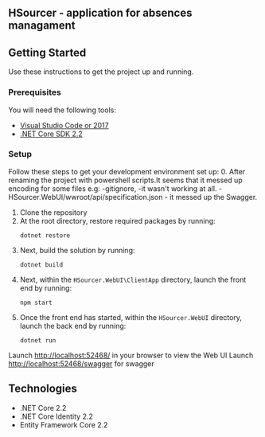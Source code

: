 ## HSourcer - application for absences managament

## Getting Started
Use these instructions to get the project up and running.

### Prerequisites
You will need the following tools:

* [Visual Studio Code or 2017](https://www.visualstudio.com/downloads/)
* [.NET Core SDK 2.2](https://www.microsoft.com/net/download/dotnet-core/2.2)

### Setup
Follow these steps to get your development environment set up:
  0. After renaming the project with powershell scripts.It seems that it messed up encoding for some files e.g:
	-gitignore, -it wasn't working at all.
	-HSourcer.WebUI/wwroot/api/specification.json - it messed up the Swagger.

  1. Clone the repository
  2. At the root directory, restore required packages by running:
     ```
     dotnet restore
     ```
  3. Next, build the solution by running:
     ```
     dotnet build
     ```
  4. Next, within the `HSourcer.WebUI\ClientApp` directory, launch the front end by running:
     ```
     npm start
     ```
  5. Once the front end has started, within the `HSourcer.WebUI` directory, launch the back end by running:
     ```
     dotnet run
     ```
  Launch [http://localhost:52468/](http://localhost:52468/) in your browser to view the Web UI
  Launch [http://localhost:52468/swagger](http://localhost:52468/api) for swagger
  
## Technologies
* .NET Core 2.2
* .NET Core Identity 2.2
* Entity Framework Core 2.2
